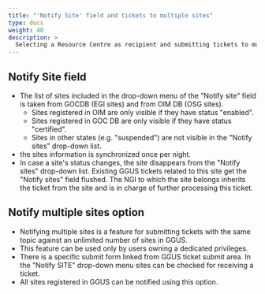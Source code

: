 ```yaml
---
title: "'Notify Site' field and tickets to multiple sites"
type: docs
weight: 40
description: >
  Selecting a Resource Centre as recipient and submitting tickets to multiple RCs
---
```


## Notify Site field

- The list of sites included in the drop-down menu of the "Notify site" field is
  taken from GOCDB (EGI sites) and from OIM DB (OSG sites).
  - Sites registered in OIM are only visible if they have status "enabled".
  - Sites registered in GOC DB are only visible if they have status "certified".
  - Sites in other states (e.g. "suspended") are not visible in the "Notify
    sites" drop-down list.
- the sites information is synchronized once per night.
- In case a site's status changes, the site disappears from the "Notify sites"
  drop-down list. Existing GGUS tickets related to this site get the "Notify
  sites" field flushed. The NGI to which the site belongs inherits the ticket
  from the site and is in charge of further processing this ticket.

## Notify multiple sites option

- Notifying multiple sites is a feature for submitting tickets with the same
  topic against an unlimited number of sites in GGUS.
- This feature can be used only by users owning a dedicated privileges.
- There is a specific submit form linked from GGUS ticket submit area. In the
  "Notify SITE" drop-down menu sites can be checked for receiving a ticket.
- All sites registered in GGUS can be notified using this option.
